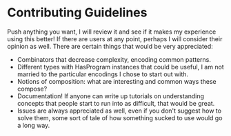 # Contributing Guidelines

Push anything you want, I will review it and see if it makes my experience
using this better! If there are users at any point, perhaps I will consider
their opinion as well. There are certain things that would be very appreciated:

- Combinators that decrease complexity, encoding common patterns.
- Different types with HasProgram instances that could be useful, I am not married to the particular encodings I chose to start out with. 
- Notions of composition: what are interesting and common ways these compose?
- Documentation! If anyone can write up tutorials on understanding concepts that people start to run into as difficult, that would be great.
- Issues are always appreciated as well, even if you don't suggest how to solve them, some sort of tale of how something sucked to use would go a long way.
